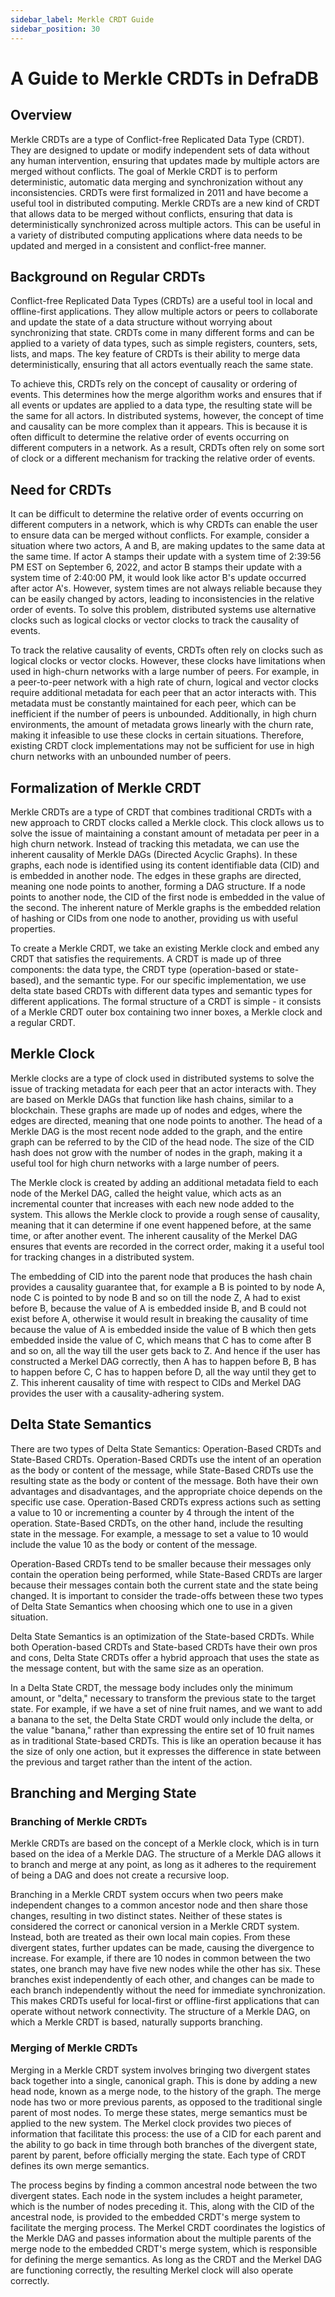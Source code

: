 ```yaml
---
sidebar_label: Merkle CRDT Guide
sidebar_position: 30
---
```

# A Guide to Merkle CRDTs in DefraDB

## Overview
Merkle CRDTs are a type of Conflict-free Replicated Data Type (CRDT). They are designed to update or modify independent sets of data without any human intervention, ensuring that updates made by multiple actors are merged without conflicts. The goal of Merkle CRDT is to perform deterministic, automatic data merging and synchronization without any inconsistencies. CRDTs were first formalized in 2011 and have become a useful tool in distributed computing. Merkle CRDTs are a new kind of CRDT that allows data to be merged without conflicts, ensuring that data is deterministically synchronized across multiple actors. This can be useful in a variety of distributed computing applications where data needs to be updated and merged in a consistent and conflict-free manner.

## Background on Regular CRDTs 
Conflict-free Replicated Data Types (CRDTs) are a useful tool in local and offline-first applications. They allow multiple actors or peers to collaborate and update the state of a data structure without worrying about synchronizing that state. CRDTs come in many different forms and can be applied to a variety of data types, such as simple registers, counters, sets, lists, and maps. The key feature of CRDTs is their ability to merge data deterministically, ensuring that all actors eventually reach the same state.

To achieve this, CRDTs rely on the concept of causality or ordering of events. This determines how the merge algorithm works and ensures that if all events or updates are applied to a data type, the resulting state will be the same for all actors. In distributed systems, however, the concept of time and causality can be more complex than it appears. This is because it is often difficult to determine the relative order of events occurring on different computers in a network. As a result, CRDTs often rely on some sort of clock or a different mechanism for tracking the relative order of events.

## Need for CRDTs

It can be difficult to determine the relative order of events occurring on different computers in a network, which is why CRDTs can enable the user to ensure data can be merged without conflicts. For example, consider a situation where two actors, A and B, are making updates to the same data at the same time. If actor A stamps their update with a system time of 2:39:56 PM EST on September 6, 2022, and actor B stamps their update with a system time of 2:40:00 PM, it would look like actor B's update occurred after actor A's. However, system times are not always reliable because they can be easily changed by actors, leading to inconsistencies in the relative order of events. To solve this problem, distributed systems use alternative clocks such as logical clocks or vector clocks to track the causality of events.


To track the relative causality of events, CRDTs often rely on clocks such as logical clocks or vector clocks. However, these clocks have limitations when used in high-churn networks with a large number of peers. For example, in a peer-to-peer network with a high rate of churn, logical and vector clocks require additional metadata for each peer that an actor interacts with. This metadata must be constantly maintained for each peer, which can be inefficient if the number of peers is unbounded. Additionally, in high churn environments, the amount of metadata grows linearly with the churn rate, making it infeasible to use these clocks in certain situations. Therefore, existing CRDT clock implementations may not be sufficient for use in high churn networks with an unbounded number of peers.

## Formalization of Merkle CRDT

Merkle CRDTs are a type of CRDT that combines traditional CRDTs with a new approach to CRDT clocks called a Merkle clock. This clock allows us to solve the issue of maintaining a constant amount of metadata per peer in a high churn network. Instead of tracking this metadata, we can use the inherent causality of Merkle DAGs (Directed Acyclic Graphs). In these graphs, each node is identified using its content identifiable data (CID) and is embedded in another node. The edges in these graphs are directed, meaning one node points to another, forming a DAG structure. If a node points to another node, the CID of the first node is embedded in the value of the second. The inherent nature of Merkle graphs is the embedded relation of hashing or CIDs from one node to another, providing us with useful properties.


To create a Merkle CRDT, we take an existing Merkle clock and embed any CRDT that satisfies the requirements. A CRDT is made up of three components: the data type, the CRDT type (operation-based or state-based), and the semantic type. For our specific implementation, we use delta state based CRDTs with different data types and semantic types for different applications. The formal structure of a CRDT is simple - it consists of a Merkle CRDT outer box containing two inner boxes, a Merkle clock and a regular CRDT.



## Merkle Clock

Merkle clocks are a type of clock used in distributed systems to solve the issue of tracking metadata for each peer that an actor interacts with. They are based on Merkle DAGs that function like hash chains, similar to a blockchain. These graphs are made up of nodes and edges, where the edges are directed, meaning that one node points to another. The head of a Merkle DAG is the most recent node added to the graph, and the entire graph can be referred to by the CID of the head node. The size of the CID hash does not grow with the number of nodes in the graph, making it a useful tool for high churn networks with a large number of peers.

The Merkle clock is created by adding an additional metadata field to each node of the Merkel DAG, called the height value, which acts as an incremental counter that increases with each new node added to the system. This allows the Merkle clock to provide a rough sense of causality, meaning that it can determine if one event happened before, at the same time, or after another event. The inherent causality of the Merkel DAG ensures that events are recorded in the correct order, making it a useful tool for tracking changes in a distributed system.

The embedding of CID into the parent node that produces the hash chain provides a causality guarantee that, for example a B is pointed to by node A, node C is pointed to by node B and so on till the node Z, A had to exist before B, because the value of A is embedded inside B, and B could not exist before A, otherwise it would result in breaking the causality of time because the value of A is embedded inside the value of B which then gets embedded inside the value of C, which means that C has to come after B and so on, all the way till the user gets back to Z. And hence if the user has constructed a Merkel DAG correctly, then A has to happen before B, B has to happen before C, C has to happen before D, all the way until they get to Z. This inherent causality of time with respect to CIDs and Merkel DAG provides the user with a causality-adhering system.

## Delta State Semantics

There are two types of Delta State Semantics: Operation-Based CRDTs and State-Based CRDTs. Operation-Based CRDTs use the intent of an operation as the body or content of the message, while State-Based CRDTs use the resulting state as the body or content of the message. Both have their own advantages and disadvantages, and the appropriate choice depends on the specific use case. Operation-Based CRDTs express actions such as setting a value to 10 or incrementing a counter by 4 through the intent of the operation. State-Based CRDTs, on the other hand, include the resulting state in the message. For example, a message to set a value to 10 would include the value 10 as the body or content of the message.

Operation-Based CRDTs tend to be smaller because their messages only contain the operation being performed, while State-Based CRDTs are larger because their messages contain both the current state and the state being changed. It is important to consider the trade-offs between these two types of Delta State Semantics when choosing which one to use in a given situation.

Delta State Semantics is an optimization of the State-based CRDTs. While both Operation-based CRDTs and State-based CRDTs have their own pros and cons, Delta State CRDTs offer a hybrid approach that uses the state as the message content, but with the same size as an operation.

In a Delta State CRDT, the message body includes only the minimum amount, or "delta," necessary to transform the previous state to the target state. For example, if we have a set of nine fruit names, and we want to add a banana to the set, the Delta State CRDT would only include the delta, or the value "banana," rather than expressing the entire set of 10 fruit names as in traditional State-based CRDTs. This is like an operation because it has the size of only one action, but it expresses the difference in state between the previous and target rather than the intent of the action.


## Branching and Merging State


### Branching of Merkle CRDTs


Merkle CRDTs are based on the concept of a Merkle clock, which is in turn based on the idea of a Merkle DAG. The structure of a Merkle DAG allows it to branch and merge at any point, as long as it adheres to the requirement of being a DAG and does not create a recursive loop.


Branching in a Merkle CRDT system occurs when two peers make independent changes to a common ancestor node and then share those changes, resulting in two distinct states. Neither of these states is considered the correct or canonical version in a Merkle CRDT system. Instead, both are treated as their own local main copies. From these divergent states, further updates can be made, causing the divergence to increase. For example, if there are 10 nodes in common between the two states, one branch may have five new nodes while the other has six. These branches exist independently of each other, and changes can be made to each branch independently without the need for immediate synchronization. This makes CRDTs useful for local-first or offline-first applications that can operate without network connectivity. The structure of a Merkle DAG, on which a Merkle CRDT is based, naturally supports branching.

### Merging of Merkle CRDTs

Merging in a Merkle CRDT system involves bringing two divergent states back together into a single, canonical graph. This is done by adding a new head node, known as a merge node, to the history of the graph. The merge node has two or more previous parents, as opposed to the traditional single parent of most nodes. To merge these states, merge semantics must be applied to the new system. The Merkel clock provides two pieces of information that facilitate this process: the use of a CID for each parent and the ability to go back in time through both branches of the divergent state, parent by parent, before officially merging the state. Each type of CRDT defines its own merge semantics.


The process begins by finding a common ancestral node between the two divergent states. Each node in the system includes a height parameter, which is the number of nodes preceding it. This, along with the CID of the ancestral node, is provided to the embedded CRDT's merge system to facilitate the merging process. The Merkel CRDT coordinates the logistics of the Merkle DAG and passes information about the multiple parents of the merge node to the embedded CRDT's merge system, which is responsible for defining the merge semantics. As long as the CRDT and the Merkel DAG are functioning correctly, the resulting Merkel clock will also operate correctly.

